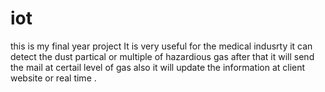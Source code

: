 # iot

this is my final year project
It is very useful for the medical indusrty 
it can detect the dust partical or multiple of hazardious gas after that it will send the mail at certail level of gas
also it will update the information at client website or real time .
